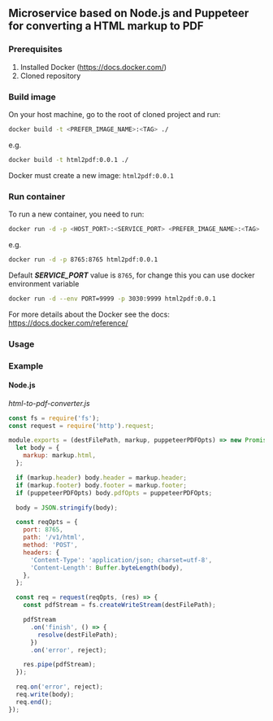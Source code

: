 ## Microservice based on Node.js and Puppeteer for converting a HTML markup to PDF

### Prerequisites

1. Installed Docker (https://docs.docker.com/)
1. Cloned repository

### Build image
On your host machine, go to the root of cloned project and run:
```bash
docker build -t <PREFER_IMAGE_NAME>:<TAG> ./
```
e.g.
```bash
docker build -t html2pdf:0.0.1 ./
```

Docker must create a new image: `html2pdf:0.0.1`

### Run container

To run a new container, you need to run:
```bash
docker run -d -p <HOST_PORT>:<SERVICE_PORT> <PREFER_IMAGE_NAME>:<TAG>
```
e.g.
```bash
docker run -d -p 8765:8765 html2pdf:0.0.1
```

Default _**SERVICE_PORT**_ value is `8765`, for change this you can use docker environment variable

```bash
docker run -d --env PORT=9999 -p 3030:9999 html2pdf:0.0.1
```

For more details about the Docker see the docs: https://docs.docker.com/reference/

### Usage

### Example
#### Node.js

_html-to-pdf-converter.js_
```javascript
const fs = require('fs');
const request = require('http').request;

module.exports = (destFilePath, markup, puppeteerPDFOpts) => new Promise((resolve, reject) => {
  let body = {
    markup: markup.html,
  };

  if (markup.header) body.header = markup.header;
  if (markup.footer) body.footer = markup.footer;
  if (puppeteerPDFOpts) body.pdfOpts = puppeteerPDFOpts;

  body = JSON.stringify(body);

  const reqOpts = {
    port: 8765,
    path: '/v1/html',
    method: 'POST',
    headers: {
      'Content-Type': 'application/json; charset=utf-8',
      'Content-Length': Buffer.byteLength(body),
    },
  };

  const req = request(reqOpts, (res) => {
    const pdfStream = fs.createWriteStream(destFilePath);

    pdfStream
      .on('finish', () => {
        resolve(destFilePath);
      })
      .on('error', reject);

    res.pipe(pdfStream);
  });

  req.on('error', reject);
  req.write(body);
  req.end();
});
```
